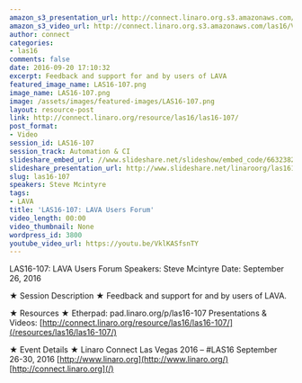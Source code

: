 ```yaml
---
amazon_s3_presentation_url: http://connect.linaro.org.s3.amazonaws.com/las16/Presentations/Monday/LAS16-107%20-%20LAVA%20Users%20Forum.pdf
amazon_s3_video_url: http://connect.linaro.org.s3.amazonaws.com/las16/Videos/Monday/LAS16-107%20LAVA%20users%20Forum.mp4
author: connect
categories:
- las16
comments: false
date: 2016-09-20 17:10:32
excerpt: Feedback and support for and by users of LAVA
featured_image_name: LAS16-107.png
image_name: LAS16-107.png
image: /assets/images/featured-images/LAS16-107.png
layout: resource-post
link: http://connect.linaro.org/resource/las16/las16-107/
post_format:
- Video
session_id: LAS16-107
session_track: Automation & CI
slideshare_embed_url: //www.slideshare.net/slideshow/embed_code/66323827
slideshare_presentation_url: http://www.slideshare.net/linaroorg/las16107-lava-users-forum
slug: las16-107
speakers: Steve Mcintyre
tags:
- LAVA
title: 'LAS16-107: LAVA Users Forum'
video_length: 00:00
video_thumbnail: None
wordpress_id: 3800
youtube_video_url: https://youtu.be/VklKASfsnTY
---
```


LAS16-107: LAVA Users Forum
Speakers: Steve Mcintyre
Date: September 26, 2016

★ Session Description ★
Feedback and support for and by users of LAVA.

★ Resources ★
Etherpad: pad.linaro.org/p/las16-107
Presentations & Videos: [http://connect.linaro.org/resource/las16/las16-107/](/resources/las16/las16-107/)

★ Event Details ★
Linaro Connect Las Vegas 2016 – #LAS16
September 26-30, 2016
[http://www.linaro.org](http://www.linaro.org/)
[http://connect.linaro.org](/)
